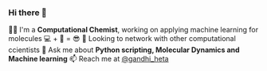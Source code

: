 ### Hi there 👋

👩‍💻 I'm a **Computational Chemist**, working on applying machine learning for molecules 💻  + 🧪 = 😎
👀 Looking to network with other computational ccientists
💬 Ask me about **Python scripting, Molecular Dynamics and Machine learning**
📫 Reach me at [@gandhi_heta](https://twitter.com/gandhi_heta)


<!--
**hgandhi2411/hgandhi2411** is a ✨ _special_ ✨ repository because its `README.md` (this file) appears on your GitHub profile.

Here are some ideas to get you started:

- 🔭 I’m currently working on ...
- 🌱 I’m currently learning ...
- 👯 I’m looking to collaborate on ...
- 🤔 I’m looking for help with ...
- 💬 Ask me about ...
- 📫 How to reach me: ...
- 😄 Pronouns: ...
- ⚡ Fun fact: ...
-->
